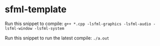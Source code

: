 # sfml-template
Run this snippet to compile:
```g++ *.cpp -lsfml-graphics -lsfml-audio -lsfml-window -lsfml-system```

Run this snippet to run the latest compile:
```./a.out```
